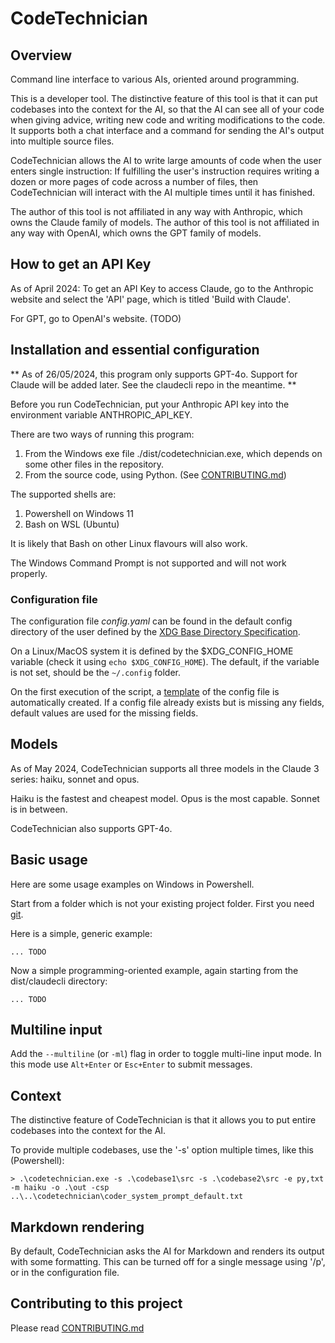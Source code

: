 # CodeTechnician



## Overview

Command line interface to various AIs, oriented around programming.

This is a developer tool. The distinctive feature of this tool is that it can put codebases into the context for the AI, so that the AI can see all of your code when giving advice, writing new code and writing modifications to the code. It supports both a chat interface and a command for sending the AI's output into multiple source files.

CodeTechnician allows the  AI to write large amounts of code when the user enters single instruction: If fulfilling the user's instruction requires writing a dozen or more pages of code across a number of files, then CodeTechnician will interact with the AI multiple times until it has finished.

The author of this tool is not affiliated in any way with Anthropic, which owns the Claude family of models.
The author of this tool is not affiliated in any way with OpenAI, which owns the GPT family of models.

## How to get an API Key

As of April 2024: To get an API Key to access Claude, go to the Anthropic website and select the 'API' page, which is titled 'Build with Claude'.

For GPT, go to OpenAI's website. (TODO)

## Installation and essential configuration

** As of 26/05/2024, this program only supports GPT-4o. Support for Claude will be added later. See the claudecli repo in the meantime. **

Before you run CodeTechnician, put your Anthropic API key into the environment variable ANTHROPIC_API_KEY. 

There are two ways of running this program:
1. From the Windows exe file ./dist/codetechnician.exe, which depends on some other files in the repository.
2. From the source code, using Python. (See [CONTRIBUTING.md](CONTRIBUTING.md))

The supported shells are:
1. Powershell on Windows 11
2. Bash on WSL (Ubuntu)

It is likely that Bash on other Linux flavours will also work.

The Windows Command Prompt is not supported and will not work properly.

### Configuration file

The configuration file *config.yaml* can be found in the default config directory of the user defined by the [XDG Base Directory Specification](https://specifications.freedesktop.org/basedir-spec/basedir-spec-latest.html).

On a Linux/MacOS system it is defined by the $XDG_CONFIG_HOME variable (check it using `echo $XDG_CONFIG_HOME`). The default, if the variable is not set, should be the `~/.config` folder.

On the first execution of the script, a [template](config.yaml) of the config file is automatically created. If a config file already exists but is missing any fields, default values are used for the missing fields.

## Models

As of May 2024, CodeTechnician supports all three models in the Claude 3 series: haiku, sonnet and opus.

Haiku is the fastest and cheapest model. Opus is the most capable. Sonnet is in between.

CodeTechnician also supports GPT-4o.

## Basic usage

Here are some usage examples on Windows in Powershell.

Start from a folder which is not your existing project folder.
First you need [git](https://git-scm.com/downloads).

Here is a simple, generic example:
```
... TODO
```

Now a simple programming-oriented example, again starting from the dist/claudecli directory:
```
... TODO
```


## Multiline input

Add the `--multiline` (or `-ml`) flag in order to toggle multi-line input mode. In this mode use `Alt+Enter` or `Esc+Enter` to submit messages.

## Context

The distinctive feature of CodeTechnician is that it allows you to put entire codebases into the context for the AI.

To provide multiple codebases, use the '-s' option multiple times, like this (Powershell):
```
> .\codetechnician.exe -s .\codebase1\src -s .\codebase2\src -e py,txt -m haiku -o .\out -csp ..\..\codetechnician\coder_system_prompt_default.txt
```

## Markdown rendering

By default, CodeTechnician asks the AI for Markdown and renders its output with some formatting.
This can be turned off for a single message using '/p', or in the configuration file.

## Contributing to this project

Please read [CONTRIBUTING.md](CONTRIBUTING.md)
